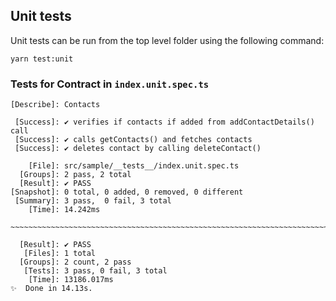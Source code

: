 ## Unit tests

Unit tests can be run from the top level folder using the following command:

```
yarn test:unit
```

### Tests for Contract in `index.unit.spec.ts`


```
[Describe]: Contacts

 [Success]: ✔ verifies if contacts if added from addContactDetails() call
 [Success]: ✔ calls getContacts() and fetches contacts
 [Success]: ✔ deletes contact by calling deleteContact()

    [File]: src/sample/__tests__/index.unit.spec.ts
  [Groups]: 2 pass, 2 total
  [Result]: ✔ PASS
[Snapshot]: 0 total, 0 added, 0 removed, 0 different
 [Summary]: 3 pass,  0 fail, 3 total
    [Time]: 14.242ms

~~~~~~~~~~~~~~~~~~~~~~~~~~~~~~~~~~~~~~~~~~~~~~~~~~~~~~~~~~~~~~~~~~~~~~~~~~~~~~~~

  [Result]: ✔ PASS
   [Files]: 1 total
  [Groups]: 2 count, 2 pass
   [Tests]: 3 pass, 0 fail, 3 total
    [Time]: 13186.017ms
✨  Done in 14.13s.
```

